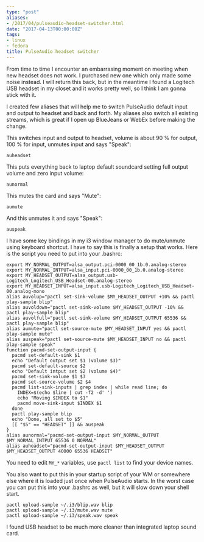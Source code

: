 ```yaml
---
type: "post"
aliases:
- /2017/04/pulseaudio-headset-switcher.html
date: "2017-04-13T00:00:00Z"
tags:
- linux
- fedora
title: PulseAudio headset switcher
---
```


From time to time I encounter an embarrasing moment on meeting when new
headset does not work. I purchased new one which only made some noise instead.
I will return this back, but in the meantime I found a Logitech USB headset in
my closet and it works pretty well, so I think I am gonna stick with it.

I created few aliases that will help me to switch PulseAudio default input and
output to headset and back and forth. My aliases also switch all existing
streams, which is great if I open up BlueJeans or WebEx before making the
change.

This switches input and output to headset, volume is about 90 % for output,
100 % for input, unmutes input and says "Speak":

    auheadset

This puts everything back to laptop default soundcard setting full output
volume and zero input volume:

    aunormal

This mutes the card and says "Mute":

    aumute

And this unmutes it and says "Speak":

    auspeak

I have some key bindings in my i3 window manager to do mute/unmute using
keyboard shortcut. I have to say this is finally a setup that works. Here is
the script you need to put into your .bashrc:


    export MY_NORMAL_OUTPUT=alsa_output.pci-0000_00_1b.0.analog-stereo
    export MY_NORMAL_INTPUT=alsa_input.pci-0000_00_1b.0.analog-stereo
    export MY_HEADSET_OUTPUT=alsa_output.usb-Logitech_Logitech_USB_Headset-00.analog-stereo
    export MY_HEADSET_INPUT=alsa_input.usb-Logitech_Logitech_USB_Headset-00.analog-mono
    alias auvolup="pactl set-sink-volume $MY_HEADSET_OUTPUT +10% && pactl play-sample blip"
    alias auvoldown="pactl set-sink-volume $MY_HEADSET_OUTPUT -10% && pactl play-sample blip"
    alias auvolfull="pactl set-sink-volume $MY_HEADSET_OUTPUT 65536 && pactl play-sample blip"
    alias aumute="pactl set-source-mute $MY_HEADSET_INPUT yes && pactl play-sample mute"
    alias auspeak="pactl set-source-mute $MY_HEADSET_INPUT no && pactl play-sample speak"
    function pacmd-set-output-input {
      pacmd set-default-sink $1
      echo "Default output set $1 (volume $3)"
      pacmd set-default-source $2
      echo "Default intput set $2 (volume $4)"
      pacmd set-sink-volume $1 $3
      pacmd set-source-volume $2 $4
      pacmd list-sink-inputs | grep index | while read line; do
        INDEX=$(echo $line | cut -f2 -d' ')
        echo "Moving $INDEX to $1"
        pacmd move-sink-input $INDEX $1
      done
      pactl play-sample blip
      echo "Done, all set to $5"
      [[ "$5" == "HEADSET" ]] && auspeak
    }
    alias aunormal="pacmd-set-output-input $MY_NORMAL_OUTPUT $MY_NORMAL_INTPUT 65536 0 NORMAL"
    alias auheadset="pacmd-set-output-input $MY_HEADSET_OUTPUT $MY_HEADSET_OUTPUT 40000 65536 HEADSET"

You need to edit `MY_*` variables, use `pactl list` to find your device names.

You also want to put this in your startup script of your WM or somewhere else
where it is loaded just once when PulseAudio starts. In the worst case you can
put this into your .bashrc as well, but it will slow down your shell start.

    pactl upload-sample ~/.i3/blip.wav blip
    pactl upload-sample ~/.i3/mute.wav mute
    pactl upload-sample ~/.i3/speak.wav speak

I found USB headset to be much more cleaner than integrated laptop sound card.

